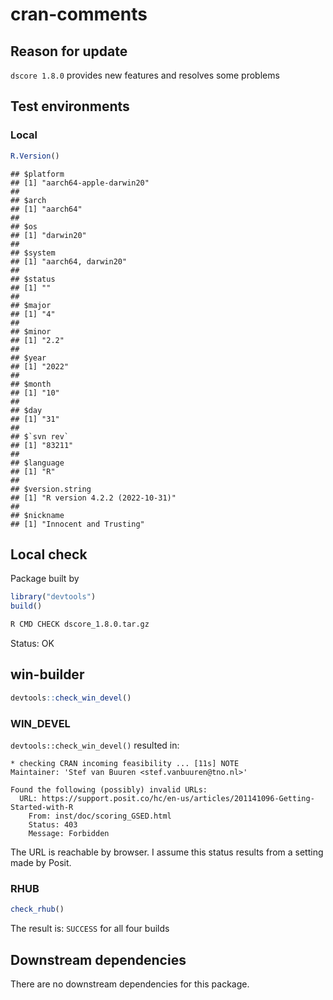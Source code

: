 cran-comments
================

## Reason for update

`dscore 1.8.0` provides new features and resolves some problems

## Test environments

### Local

``` r
R.Version()
```

    ## $platform
    ## [1] "aarch64-apple-darwin20"
    ## 
    ## $arch
    ## [1] "aarch64"
    ## 
    ## $os
    ## [1] "darwin20"
    ## 
    ## $system
    ## [1] "aarch64, darwin20"
    ## 
    ## $status
    ## [1] ""
    ## 
    ## $major
    ## [1] "4"
    ## 
    ## $minor
    ## [1] "2.2"
    ## 
    ## $year
    ## [1] "2022"
    ## 
    ## $month
    ## [1] "10"
    ## 
    ## $day
    ## [1] "31"
    ## 
    ## $`svn rev`
    ## [1] "83211"
    ## 
    ## $language
    ## [1] "R"
    ## 
    ## $version.string
    ## [1] "R version 4.2.2 (2022-10-31)"
    ## 
    ## $nickname
    ## [1] "Innocent and Trusting"

## Local check

Package built by

``` r
library("devtools")
build()
```

``` bash
R CMD CHECK dscore_1.8.0.tar.gz
```

Status: OK

## win-builder

``` r
devtools::check_win_devel()
```

### WIN_DEVEL

`devtools::check_win_devel()` resulted in:

    * checking CRAN incoming feasibility ... [11s] NOTE
    Maintainer: 'Stef van Buuren <stef.vanbuuren@tno.nl>'

    Found the following (possibly) invalid URLs:
      URL: https://support.posit.co/hc/en-us/articles/201141096-Getting-Started-with-R
        From: inst/doc/scoring_GSED.html
        Status: 403
        Message: Forbidden

The URL is reachable by browser. I assume this status results from a
setting made by Posit.

### RHUB

``` r
check_rhub()
```

The result is: `SUCCESS` for all four builds

## Downstream dependencies

There are no downstream dependencies for this package.
